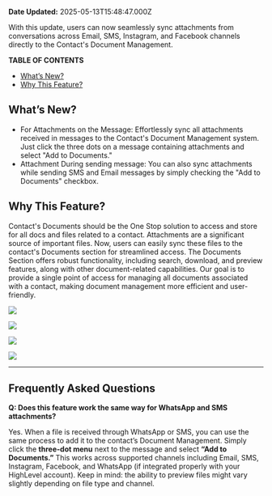 **Date Updated:** 2025-05-13T15:48:47.000Z

With this update, users can now seamlessly sync attachments from conversations across Email, SMS, Instagram, and Facebook channels directly to the Contact's Document Management.

  
**TABLE OF CONTENTS**

* [What’s New?](#What%E2%80%99s-New?)
* [Why This Feature?](#Why-This-Feature?)

  
## **What’s New?**

* For Attachments on the Message: Effortlessly sync all attachments received in messages to the Contact's Document Management system. Just click the three dots on a message containing attachments and select "Add to Documents."
* Attachment During sending message: You can also sync attachments while sending SMS and Email messages by simply checking the "Add to Documents" checkbox.

  
## **Why This Feature?**

Contact's Documents should be the One Stop solution to access and store for all docs and files related to a contact. Attachments are a significant source of important files. Now, users can easily sync these files to the contact's Documents section for streamlined access. The Documents Section offers robust functionality, including search, download, and preview features, along with other document-related capabilities. Our goal is to provide a single point of access for managing all documents associated with a contact, making document management more efficient and user-friendly.

  
![](https://s3.amazonaws.com/cdn.freshdesk.com/data/helpdesk/attachments/production/155031758002/original/t8J1WZ5yTx8PLorloW8xfk7zbt6ODlwtwQ.png?1724773596)

![](https://s3.amazonaws.com/cdn.freshdesk.com/data/helpdesk/attachments/production/155031758029/original/BqZcXBqaNOCutToo0kws0bbpX6yv03vFNg.png?1724773607)

![](https://s3.amazonaws.com/cdn.freshdesk.com/data/helpdesk/attachments/production/155031758038/original/OuILt_JrzVp6k8MqdtQe-OoSQlEuWQxUOQ.png?1724773616)

![](https://s3.amazonaws.com/cdn.freshdesk.com/data/helpdesk/attachments/production/155031758042/original/1yUKUG5A5Fc8iGhMMCcW1U-4iRSz7Wo_-A.png?1724773626)

---

  
## **Frequently Asked Questions** 

**Q: Does this feature work the same way for WhatsApp and SMS attachments?**

Yes. When a file is received through WhatsApp or SMS, you can use the same process to add it to the contact’s Document Management. Simply click the **three-dot menu** next to the message and select **“Add to Documents.”** This works across supported channels including Email, SMS, Instagram, Facebook, and WhatsApp (if integrated properly with your HighLevel account). Keep in mind: the ability to preview files might vary slightly depending on file type and channel.